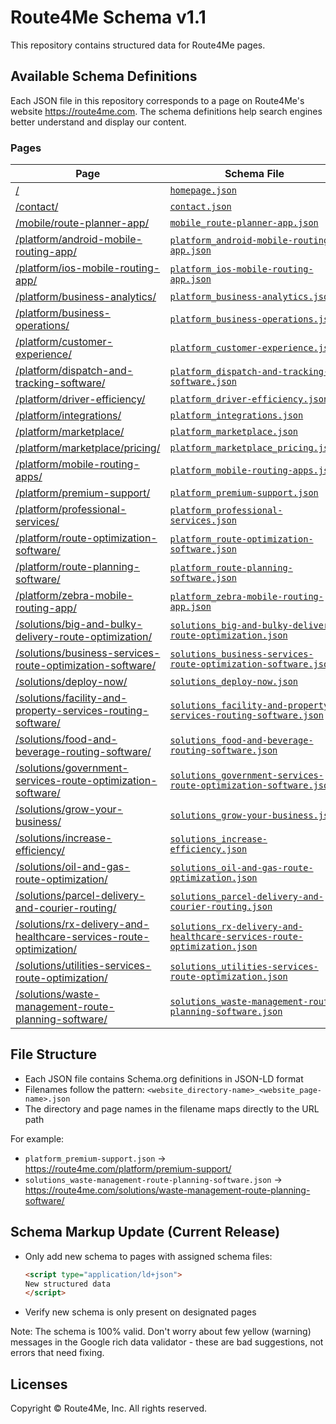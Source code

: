 # Route4Me Schema v1.1

This repository contains structured data for Route4Me pages.

## Available Schema Definitions

Each JSON file in this repository corresponds to a page on Route4Me's website https://route4me.com. The schema definitions help search engines better understand and display our content.

### Pages

| Page     | Schema File |
|----------|-------------|
| [/](https://route4me.com/) | [`homepage.json`](./homepage.json) |
| [/contact/](https://route4me.com/contact/) | [`contact.json`](./contact.json) |
| [/mobile/route-planner-app/](https://route4me.com/mobile/route-planner-app/) | [`mobile_route-planner-app.json`](./mobile_route-planner-app.json) |
| [/platform/android-mobile-routing-app/](https://route4me.com/platform/android-mobile-routing-app/) | [`platform_android-mobile-routing-app.json`](./platform_android-mobile-routing-app.json) |
| [/platform/ios-mobile-routing-app/](https://route4me.com/platform/ios-mobile-routing-app/) | [`platform_ios-mobile-routing-app.json`](./platform_ios-mobile-routing-app.json) |
| [/platform/business-analytics/](https://route4me.com/platform/business-analytics/) | [`platform_business-analytics.json`](./platform_business-analytics.json) |
| [/platform/business-operations/](https://route4me.com/platform/business-operations/) | [`platform_business-operations.json`](./platform_business-operations.json) |
| [/platform/customer-experience/](https://route4me.com/platform/customer-experience/) | [`platform_customer-experience.json`](./platform_customer-experience.json) |
| [/platform/dispatch-and-tracking-software/](https://route4me.com/platform/dispatch-and-tracking-software/) | [`platform_dispatch-and-tracking-software.json`](./platform_dispatch-and-tracking-software.json) |
| [/platform/driver-efficiency/](https://route4me.com/platform/driver-efficiency/) | [`platform_driver-efficiency.json`](./platform_driver-efficiency.json) |
| [/platform/integrations/](https://route4me.com/platform/integrations/) | [`platform_integrations.json`](./platform_integrations.json) |
| [/platform/marketplace/](https://route4me.com/platform/marketplace/) | [`platform_marketplace.json`](./platform_marketplace.json) |
| [/platform/marketplace/pricing/](https://route4me.com/platform/marketplace_pricing/) | [`platform_marketplace_pricing.json`](./platform_marketplace_pricing.json) |
| [/platform/mobile-routing-apps/](https://route4me.com/platform/mobile-routing-apps/) | [`platform_mobile-routing-apps.json`](./platform_mobile-routing-apps.json) |
| [/platform/premium-support/](https://route4me.com/platform/premium-support/) | [`platform_premium-support.json`](./platform_premium-support.json) |
| [/platform/professional-services/](https://route4me.com/platform/professional-services/) | [`platform_professional-services.json`](./platform_professional-services.json) |
| [/platform/route-optimization-software/](https://route4me.com/platform/route-optimization-software/) | [`platform_route-optimization-software.json`](./platform_route-optimization-software.json) |
| [/platform/route-planning-software/](https://route4me.com/platform/route-planning-software/) | [`platform_route-planning-software.json`](./platform_route-planning-software.json) |
| [/platform/zebra-mobile-routing-app/](https://route4me.com/platform/zebra-mobile-routing-app/) | [`platform_zebra-mobile-routing-app.json`](./platform_zebra-mobile-routing-app.json) |
| [/solutions/big-and-bulky-delivery-route-optimization/](https://route4me.com/solutions/big-and-bulky-delivery-route-optimization/) | [`solutions_big-and-bulky-delivery-route-optimization.json`](./solutions_big-and-bulky-delivery-route-optimization.json) |
| [/solutions/business-services-route-optimization-software/](https://route4me.com/solutions/business-services-route-optimization-software/) | [`solutions_business-services-route-optimization-software.json`](./solutions_business-services-route-optimization-software.json) |
| [/solutions/deploy-now/](https://route4me.com/solutions/deploy-now/) | [`solutions_deploy-now.json`](./solutions_deploy-now.json) |
| [/solutions/facility-and-property-services-routing-software/](https://route4me.com/solutions/facility-and-property-services-routing-software/) | [`solutions_facility-and-property-services-routing-software.json`](./solutions_facility-and-property-services-routing-software.json) |
| [/solutions/food-and-beverage-routing-software/](https://route4me.com/solutions/food-and-beverage-routing-software/) | [`solutions_food-and-beverage-routing-software.json`](./solutions_food-and-beverage-routing-software.json) |
| [/solutions/government-services-route-optimization-software/](https://route4me.com/solutions/government-services-route-optimization-software/) | [`solutions_government-services-route-optimization-software.json`](./solutions_government-services-route-optimization-software.json) |
| [/solutions/grow-your-business/](https://route4me.com/solutions/grow-your-business/) | [`solutions_grow-your-business.json`](./solutions_grow-your-business.json) |
| [/solutions/increase-efficiency/](https://route4me.com/solutions/increase-efficiency/) | [`solutions_increase-efficiency.json`](./solutions_increase-efficiency.json) |
| [/solutions/oil-and-gas-route-optimization/](https://route4me.com/solutions/oil-and-gas-route-optimization/) | [`solutions_oil-and-gas-route-optimization.json`](./solutions_oil-and-gas-route-optimization.json) |
| [/solutions/parcel-delivery-and-courier-routing/](https://route4me.com/solutions/parcel-delivery-and-courier-routing/) | [`solutions_parcel-delivery-and-courier-routing.json`](./solutions_parcel-delivery-and-courier-routing.json) |
| [/solutions/rx-delivery-and-healthcare-services-route-optimization/](https://route4me.com/solutions/rx-delivery-and-healthcare-services-route-optimization/) | [`solutions_rx-delivery-and-healthcare-services-route-optimization.json`](./solutions_rx-delivery-and-healthcare-services-route-optimization.json) |
| [/solutions/utilities-services-route-optimization/](https://route4me.com/solutions/utilities-services-route-optimization/) | [`solutions_utilities-services-route-optimization.json`](./solutions_utilities-services-route-optimization.json) |
| [/solutions/waste-management-route-planning-software/](https://route4me.com/solutions/waste-management-route-planning-software/) | [`solutions_waste-management-route-planning-software.json`](./solutions_waste-management-route-planning-software.json) |

## File Structure

- Each JSON file contains Schema.org definitions in JSON-LD format
- Filenames follow the pattern: `<website_directory-name>_<website_page-name>.json`
- The directory and page names in the filename maps directly to the URL path

For example:
- `platform_premium-support.json` → https://route4me.com/platform/premium-support/
- `solutions_waste-management-route-planning-software.json` → https://route4me.com/solutions/waste-management-route-planning-software/

## Schema Markup Update (Current Release)

- Only add new schema to pages with assigned schema files:
   ```html
   <script type="application/ld+json">
   New structured data
   </script>
   ```
- Verify new schema is only present on designated pages

Note: The schema is 100% valid. Don't worry about few yellow (warning) messages in the Google rich data validator - these are bad suggestions, not errors that need fixing.

## Licenses

Copyright © Route4Me, Inc. All rights reserved. 